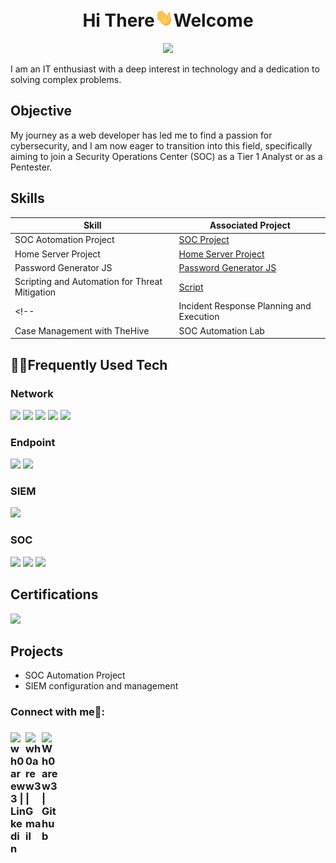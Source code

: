 <h1 align="center">Hi There<img src="https://raw.githubusercontent.com/ABSphreak/ABSphreak/master/gifs/Hi.gif" width="30px">Welcome</h1>
<p align="center">
  <a href="https://github.com/wh0arew3/readme-typing-svg"><img src="https://readme-typing-svg.herokuapp.com?lines=Ethical+Hacker;It++Enthusiast&center=true&width=500&height=50"></a>
</p>



I am an IT enthusiast with a deep interest in technology and a dedication to solving complex problems.

## Objective

My journey as a web developer has led me to find a passion for cybersecurity, and I am now eager to transition into this field, specifically aiming to join a Security Operations Center (SOC) as a Tier 1 Analyst or as a Pentester.

## Skills

| Skill                                         | Associated Project         |
|-----------------------------------------------|----------------------------|
| SOC Aotomation Project         | <a href="https://github.com/wh0arew3/SOC-Automation/tree/main">SOC Project</a>|
| Home Server Project | <a href="https://github.com/wh0arew3/Home-Server">Home Server Project</a>|
| Password Generator JS | <a href="https://github.com/wh0arew3/Password-Generator-JS"> Password Generator JS</a>|
| Scripting and Automation for Threat Mitigation | <a href="https://github.com/wh0arew3/-Scripting-and-Automation-for-Threat-Mitigation-/tree/main"> Script</a>| 
<!--| Incident Response Planning and Execution      | SOC Automation Lab|
| Case Management with TheHive                  | SOC Automation Lab|  -->


## 🧑‍💻Frequently Used Tech
### Network
<div>
    <img src="https://img.shields.io/badge/-Wireshark-1679A7?&style=for-the-badge&logo=Wireshark&logoColor=white" />
    <img src="https://img.shields.io/badge/-Netcat-4D4D4D?&style=for-the-badge&logo=Netcat" />
    <img src="https://img.shields.io/badge/-Nmap-4D4D4D?&style=for-the-badge" />
    <img src="https://img.shields.io/badge/-Tcpdump-4D4D4D?&style=for-the-badge" />
    <img src="https://img.shields.io/badge/-Traceroute-4D4D4D?&style=for-the-badge" />
</div>

### Endpoint
<div>
    <img src="https://img.shields.io/badge/-Microsoft_Defender_for_Endpoint-00A4EF?&style=for-the-badge&logo=Microsoft&logoColor=white" />
    <img src="https://img.shields.io/badge/-Kaspersky_Endpoint_Security-00A4EF?&style=for-the-badge&logo=Kaspersky" />
</div>

### SIEM
<div>
    <img src="https://img.shields.io/badge/-Elastic-005571?&style=for-the-badge&logo=Elastic&logoColor=white" />
</div>

### SOC
<div>
    <img src="https://img.shields.io/badge/-Wazuh-005571?&style=for-the-badge" />
    <img src="https://img.shields.io/badge/-Shuffle-005571?&style=for-the-badge" />
    <img src="https://img.shields.io/badge/-TheHive-005571?&style=for-the-badge" />
</div>

## Certifications
<div>
<img src="https://img.shields.io/badge/-Cisco%20CyberOps-000080?&style=for-the-badge&logo=Cisco&logoColor=white" />
</div>

## Projects
- SOC Automation Project
- SIEM configuration and management


<h3> Connect with me🤝: <h3>
  </hr>
  <a href="www.linkedin.com/in/santiago-sierralta">
   <img align="left" alt="wh0arew3 | Linkedin" width="24px" src="https://www.vectorlogo.zone/logos/linkedin/linkedin-icon.svg" />
  </a>
  <a href="mailto:santinieto440@gmail.com">
    <img align="left" alt="wh0arew3 | Gmail" width="26px" src="https://www.vectorlogo.zone/logos/gmail/gmail-icon.svg" />
  </a>
   <a href="https://github.com/wh0arew3">
    <img align="left" alt="Wh0arew3| Github" width="26px" src="https://www.vectorlogo.zone/logos/github/github-tile.svg" />
  </a>
  <br>
